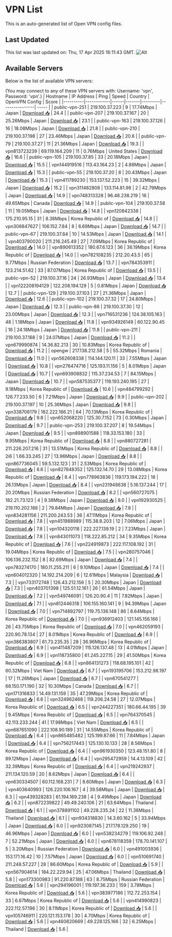 # VPN List

This is an auto-generated list of Open VPN config files.

## Last Updated

This list was last updated on: Thu, 17 Apr 2025 16:11:43 GMT.
![Alt](https://repobeats.axiom.co/api/embed/186b98318ef1479477931607c1ad7d823f12451f.svg "Repobeats analytics image")

## Available Servers

Below is the list of available VPN servers:

(You may connect to any of these VPN servers with: Username: 'vpn', Password: 'vpn'.)
| Hostname | IP Address | Ping | Speed | Country | OpenVPN Config | Score |
|----------|------------|------|-------|---------|----------------| ----- |
| public-vpn-251 | 219.100.37.223 | 9 | 17.74Mbps | Japan | [Download 📥](./configs/server_0_JP.ovpn) | 24.4 |
| public-vpn-207 | 219.100.37.167 | 20 | 25.26Mbps | Japan | [Download 📥](./configs/server_1_JP.ovpn) | 23.1 |
| public-vpn-163 | 219.100.37.126 | 16 | 18.08Mbps | Japan | [Download 📥](./configs/server_2_JP.ovpn) | 21.8 |
| public-vpn-210 | 219.100.37.198 | 27 | 23.46Mbps | Japan | [Download 📥](./configs/server_3_JP.ovpn) | 20.6 |
| public-vpn-79 | 219.100.37.27 | 11 | 21.36Mbps | Japan | [Download 📥](./configs/server_4_JP.ovpn) | 19.3 |
| vpn813723239 | 69.119.164.209 | 11 | 0.76Mbps | United States | [Download 📥](./configs/server_5_US.ovpn) | 16.6 |
| public-vpn-105 | 219.100.37.85 | 33 | 20.18Mbps | Japan | [Download 📥](./configs/server_6_JP.ovpn) | 15.5 |
| vpn144919516 | 113.43.164.23 | 2 | 4.88Mbps | Japan | [Download 📥](./configs/server_7_JP.ovpn) | 15.3 |
| public-vpn-55 | 219.100.37.20 | 8 | 20.43Mbps | Japan | [Download 📥](./configs/server_8_JP.ovpn) | 15.3 |
| vpn411789230 | 153.137.52.223 | 15 | 39.32Mbps | Japan | [Download 📥](./configs/server_9_JP.ovpn) | 15.2 |
| vpn311482808 | 133.114.81.98 | 2 | 42.79Mbps | Japan | [Download 📥](./configs/server_10_JP.ovpn) | 14.9 |
| vpn748313328 | 96.48.238.219 | 16 | 49.65Mbps | Canada | [Download 📥](./configs/server_11_CA.ovpn) | 14.9 |
| public-vpn-104 | 219.100.37.58 | 11 | 19.05Mbps | Japan | [Download 📥](./configs/server_12_JP.ovpn) | 14.8 |
| vpn120842338 | 175.210.95.15 | 31 | 8.38Mbps | Korea Republic of | [Download 📥](./configs/server_13_KR.ovpn) | 14.8 |
| vpn306847627 | 106.152.7.84 | 8 | 6.69Mbps | Japan | [Download 📥](./configs/server_14_JP.ovpn) | 14.7 |
| public-vpn-67 | 219.100.37.84 | 10 | 14.53Mbps | Japan | [Download 📥](./configs/server_15_JP.ovpn) | 14.1 |
| vpn403790020 | 211.216.245.49 | 27 | 7.09Mbps | Korea Republic of | [Download 📥](./configs/server_16_KR.ovpn) | 14.0 |
| vpn890613352 | 180.67.6.123 | 36 | 36.19Mbps | Korea Republic of | [Download 📥](./configs/server_17_KR.ovpn) | 14.0 |
| vpn782108235 | 212.20.43.5 | 65 | 9.77Mbps | Russian Federation | [Download 📥](./configs/server_18_RU.ovpn) | 13.7 |
| vpn784353911 | 123.214.51.62 | 33 | 87.07Mbps | Korea Republic of | [Download 📥](./configs/server_19_KR.ovpn) | 13.5 |
| public-vpn-52 | 219.100.37.16 | 24 | 26.93Mbps | Japan | [Download 📥](./configs/server_20_JP.ovpn) | 13.4 |
| vpn122208194129 | 122.208.194.129 | 5 | 0.81Mbps | Japan | [Download 📥](./configs/server_21_JP.ovpn) | 12.7 |
| public-vpn-129 | 219.100.37.103 | 27 | 21.36Mbps | Japan | [Download 📥](./configs/server_22_JP.ovpn) | 12.6 |
| public-vpn-102 | 219.100.37.32 | 17 | 24.80Mbps | Japan | [Download 📥](./configs/server_23_JP.ovpn) | 12.3 |
| public-vpn-88 | 219.100.37.30 | 12 | 23.00Mbps | Japan | [Download 📥](./configs/server_24_JP.ovpn) | 12.3 |
| vpn716531236 | 124.38.105.163 | 48 | 1.18Mbps | Japan | [Download 📥](./configs/server_25_JP.ovpn) | 11.8 |
| vpn934926149 | 60.122.90.45 | 16 | 24.18Mbps | Japan | [Download 📥](./configs/server_26_JP.ovpn) | 11.8 |
| public-vpn-211 | 219.100.37.168 | 9 | 24.07Mbps | Japan | [Download 📥](./configs/server_27_JP.ovpn) | 11.2 |
| vpn679990874 | 14.36.82.213 | 30 | 10.83Mbps | Korea Republic of | [Download 📥](./configs/server_28_KR.ovpn) | 11.2 |
| opengw | 217.138.212.58 | 5 | 55.32Mbps | Romania | [Download 📥](./configs/server_29_RO.ovpn) | 11.0 |
| vpn562608338 | 114.144.120.11 | 33 | 7.55Mbps | Japan | [Download 📥](./configs/server_30_JP.ovpn) | 10.8 |
| vpn276474716 | 125.193.11.156 | 5 | 8.01Mbps | Japan | [Download 📥](./configs/server_31_JP.ovpn) | 10.7 |
| vpn693908832 | 115.37.234.53 | 7 | 84.15Mbps | Japan | [Download 📥](./configs/server_32_JP.ovpn) | 10.7 |
| vpn587535377 | 119.193.240.195 | 27 | 9.18Mbps | Korea Republic of | [Download 📥](./configs/server_33_KR.ovpn) | 10.6 |
| vpn484799292 | 126.77.233.50 | 6 | 7.21Mbps | Japan | [Download 📥](./configs/server_34_JP.ovpn) | 9.9 |
| public-vpn-202 | 219.100.37.197 | 10 | 25.36Mbps | Japan | [Download 📥](./configs/server_35_JP.ovpn) | 9.8 |
| vpn338706179 | 182.222.166.21 | 64 | 70.13Mbps | Korea Republic of | [Download 📥](./configs/server_36_KR.ovpn) | 9.8 |
| vpn652068220 | 125.30.7.152 | 73 | 0.30Mbps | Japan | [Download 📥](./configs/server_37_JP.ovpn) | 9.7 |
| public-vpn-253 | 219.100.37.207 | 8 | 19.54Mbps | Japan | [Download 📥](./configs/server_38_JP.ovpn) | 9.5 |
| vpn898901588 | 118.33.153.180 | 33 | 9.95Mbps | Korea Republic of | [Download 📥](./configs/server_39_KR.ovpn) | 8.8 |
| vpn880727281 | 211.226.207.216 | 31 | 13.51Mbps | Korea Republic of | [Download 📥](./configs/server_40_KR.ovpn) | 8.8 |
| 2i6 | 1.66.33.245 | 27 | 13.96Mbps | Japan | [Download 📥](./configs/server_41_JP.ovpn) | 8.8 |
| vpn867736045 | 59.5.132.123 | 31 | 2.53Mbps | Korea Republic of | [Download 📥](./configs/server_42_KR.ovpn) | 8.6 |
| vpn827848352 | 125.132.14.70 | 29 | 13.08Mbps | Korea Republic of | [Download 📥](./configs/server_43_KR.ovpn) | 8.4 |
| vpn778963836 | 119.173.194.222 | 18 | 26.13Mbps | Japan | [Download 📥](./configs/server_44_JP.ovpn) | 8.4 |
| vpn231948638 | 5.16.137.244 | 17 | 20.20Mbps | Russian Federation | [Download 📥](./configs/server_45_RU.ovpn) | 8.2 |
| vpn560727075 | 182.21.73.123 | 4 | 9.38Mbps | Japan | [Download 📥](./configs/server_46_JP.ovpn) | 8.0 |
| vpn192930525 | 219.110.202.188 | 2 | 79.84Mbps | Japan | [Download 📥](./configs/server_47_JP.ovpn) | 7.8 |
| vpn834281156 | 211.200.243.53 | 36 | 47.11Mbps | Korea Republic of | [Download 📥](./configs/server_48_KR.ovpn) | 7.8 |
| vpn451988989 | 115.38.8.203 | 12 | 7.06Mbps | Japan | [Download 📥](./configs/server_49_JP.ovpn) | 7.8 |
| vpn104320118 | 222.227.139.19 | 2 | 7.23Mbps | Japan | [Download 📥](./configs/server_50_JP.ovpn) | 7.8 |
| vpn843011073 | 118.222.85.212 | 34 | 9.35Mbps | Korea Republic of | [Download 📥](./configs/server_51_KR.ovpn) | 7.6 |
| vpn224919873 | 222.117.108.192 | 31 | 19.04Mbps | Korea Republic of | [Download 📥](./configs/server_52_KR.ovpn) | 7.5 |
| vpn280757046 | 106.136.232.152 | 8 | 82.69Mbps | Japan | [Download 📥](./configs/server_53_JP.ovpn) | 7.4 |
| vpn783274170 | 180.11.255.211 | 6 | 9.10Mbps | Japan | [Download 📥](./configs/server_54_JP.ovpn) | 7.4 |
| vpn604012320 | 14.192.214.209 | 6 | 12.61Mbps | Malaysia | [Download 📥](./configs/server_55_MY.ovpn) | 7.3 |
| vpn733172748 | 126.43.212.156 | 5 | 20.30Mbps | Japan | [Download 📥](./configs/server_56_JP.ovpn) | 7.3 |
| vpn403701398 | 125.51.12.161 | 26 | 61.54Mbps | Japan | [Download 📥](./configs/server_57_JP.ovpn) | 7.2 |
| vpn549746091 | 126.20.90.4 | 11 | 7.82Mbps | Japan | [Download 📥](./configs/server_58_JP.ovpn) | 7.1 |
| vpn812446318 | 106.155.160.141 | 9 | 94.39Mbps | Japan | [Download 📥](./configs/server_59_JP.ovpn) | 7.0 |
| vpn714892797 | 119.75.136.148 | 86 | 8.64Mbps | Korea Republic of | [Download 📥](./configs/server_60_KR.ovpn) | 7.0 |
| vpn936912403 | 121.145.156.166 | 26 | 43.75Mbps | Korea Republic of | [Download 📥](./configs/server_61_KR.ovpn) | 7.0 |
| vpn462059193 | 220.90.78.134 | 27 | 8.01Mbps | Korea Republic of | [Download 📥](./configs/server_62_KR.ovpn) | 6.9 |
| vpn386383807 | 61.73.235.35 | 28 | 36.96Mbps | Korea Republic of | [Download 📥](./configs/server_63_KR.ovpn) | 6.9 |
| vpn411487209 | 115.126.137.48 | 13 | 4.01Mbps | Japan | [Download 📥](./configs/server_64_JP.ovpn) | 6.9 |
| vpn118735800 | 61.245.227.15 | 29 | 41.50Mbps | Korea Republic of | [Download 📥](./configs/server_65_KR.ovpn) | 6.8 |
| vpn864131273 | 118.68.195.101 | 42 | 60.32Mbps | Viet Nam | [Download 📥](./configs/server_66_VN.ovpn) | 6.7 |
| vpn193195706 | 153.212.98.197 | 17 | 11.26Mbps | Japan | [Download 📥](./configs/server_67_JP.ovpn) | 6.7 |
| vpn670541277 | 68.150.171.190 | 32 | 10.30Mbps | Canada | [Download 📥](./configs/server_68_CA.ovpn) | 6.7 |
| vpn171316833 | 14.49.131.159 | 35 | 47.29Mbps | Korea Republic of | [Download 📥](./configs/server_69_KR.ovpn) | 6.6 |
| vpn324962468 | 119.206.24.58 | 27 | 12.07Mbps | Korea Republic of | [Download 📥](./configs/server_70_KR.ovpn) | 6.5 |
| vpn244227351 | 180.66.44.195 | 39 | 9.45Mbps | Korea Republic of | [Download 📥](./configs/server_71_KR.ovpn) | 6.5 |
| vpn764370545 | 42.113.233.244 | 41 | 17.98Mbps | Viet Nam | [Download 📥](./configs/server_72_VN.ovpn) | 6.5 |
| vpn687651090 | 222.108.90.189 | 31 | 14.55Mbps | Korea Republic of | [Download 📥](./configs/server_73_KR.ovpn) | 6.4 |
| vpn865485482 | 125.199.87.66 | 11 | 7.84Mbps | Japan | [Download 📥](./configs/server_74_JP.ovpn) | 6.4 |
| vpn756217443 | 125.130.10.133 | 28 | 8.56Mbps | Korea Republic of | [Download 📥](./configs/server_75_KR.ovpn) | 6.4 |
| vpn961930350 | 123.48.151.80 | 8 | 89.12Mbps | Japan | [Download 📥](./configs/server_76_JP.ovpn) | 6.4 |
| vpn295472959 | 14.4.13.109 | 42 | 32.39Mbps | Korea Republic of | [Download 📥](./configs/server_77_KR.ovpn) | 6.4 |
| vpn219242937 | 211.134.120.59 | 20 | 8.62Mbps | Japan | [Download 📥](./configs/server_78_JP.ovpn) | 6.4 |
| vpn630334507 | 60.112.168.231 | 7 | 8.60Mbps | Japan | [Download 📥](./configs/server_79_JP.ovpn) | 6.3 |
| vpn403640993 | 126.220.106.167 | 4 | 39.58Mbps | Japan | [Download 📥](./configs/server_80_JP.ovpn) | 6.3 |
| vpn439328283 | 61.194.169.238 | 4 | 9.49Mbps | Japan | [Download 📥](./configs/server_81_JP.ovpn) | 6.2 |
| vpn872239822 | 49.49.240.106 | 21 | 63.64Mbps | Thailand | [Download 📥](./configs/server_82_TH.ovpn) | 6.1 |
| vpn378891102 | 49.228.235.24 | 22 | 11.36Mbps | Thailand | [Download 📥](./configs/server_83_TH.ovpn) | 6.1 |
| vpn934318830 | 14.3.60.162 | 5 | 33.94Mbps | Japan | [Download 📥](./configs/server_84_JP.ovpn) | 6.0 |
| vpn923087145 | 217.178.129.250 | 19 | 46.96Mbps | Japan | [Download 📥](./configs/server_85_JP.ovpn) | 6.0 |
| vpn538234279 | 119.106.92.248 | 7 | 52.21Mbps | Japan | [Download 📥](./configs/server_86_JP.ovpn) | 6.0 |
| vpn678118359 | 178.70.141.107 | 5 | 3.20Mbps | Russian Federation | [Download 📥](./configs/server_87_RU.ovpn) | 6.0 |
| vpn491003936 | 153.171.16.42 | 10 | 7.57Mbps | Japan | [Download 📥](./configs/server_88_JP.ovpn) | 6.0 |
| vpn510691740 | 211.248.57.227 | 28 | 86.60Mbps | Korea Republic of | [Download 📥](./configs/server_89_KR.ovpn) | 5.9 |
| vpn567904614 | 184.22.229.94 | 25 | 47.06Mbps | Thailand | [Download 📥](./configs/server_90_TH.ovpn) | 5.8 |
| vpn173300983 | 91.220.87.188 | 63 | 8.75Mbps | Russian Federation | [Download 📥](./configs/server_91_RU.ovpn) | 5.6 |
| vpn294196001 | 119.197.36.233 | 159 | 3.78Mbps | Korea Republic of | [Download 📥](./configs/server_92_KR.ovpn) | 5.6 |
| vpn383977186 | 112.72.253.154 | 33 | 6.67Mbps | Korea Republic of | [Download 📥](./configs/server_93_KR.ovpn) | 5.6 |
| vpn414990823 | 222.112.57.196 | 30 | 8.11Mbps | Korea Republic of | [Download 📥](./configs/server_94_KR.ovpn) | 5.6 |
| vpn105746911 | 220.121.153.178 | 30 | 4.70Mbps | Korea Republic of | [Download 📥](./configs/server_95_KR.ovpn) | 5.6 |
| vpn460820669 | 49.228.125.166 | 32 | 6.25Mbps | Thailand | [Download 📥](./configs/server_96_TH.ovpn) | 5.6 |
